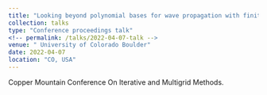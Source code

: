 ```yaml
---
title: "Looking beyond polynomial bases for wave propagation with finite elements"
collection: talks
type: "Conference proceedings talk"
<!-- permalink: /talks/2022-04-07-talk -->
venue: " University of Colorado Boulder"
date: 2022-04-07
location: "CO, USA"
---
```


Copper Mountain Conference On Iterative and Multigrid Methods.

